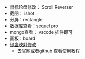 - 鼠标轮盘修改： Scroll Reverser
- 截图： ishot
- 分屏：rectangle
- 数据库查看：sequel pro
- mongo查看： vscode 插件即可
- 画板：board
- [键盘映射修改](https://www.aranne.me/posts/vermilo-keyboard-with-karabiner-elements/)
  - 去官网或者github 查看使用教程